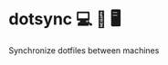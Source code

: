 # dotsync :computer: :arrows_counterclockwise: :desktop_computer: 

Synchronize dotfiles between machines